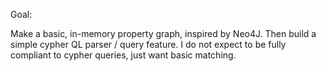 Goal:

Make a basic, in-memory property graph, inspired by Neo4J. Then build
a simple cypher QL parser / query feature. I do not expect to be fully
compliant to cypher queries, just want basic matching.
